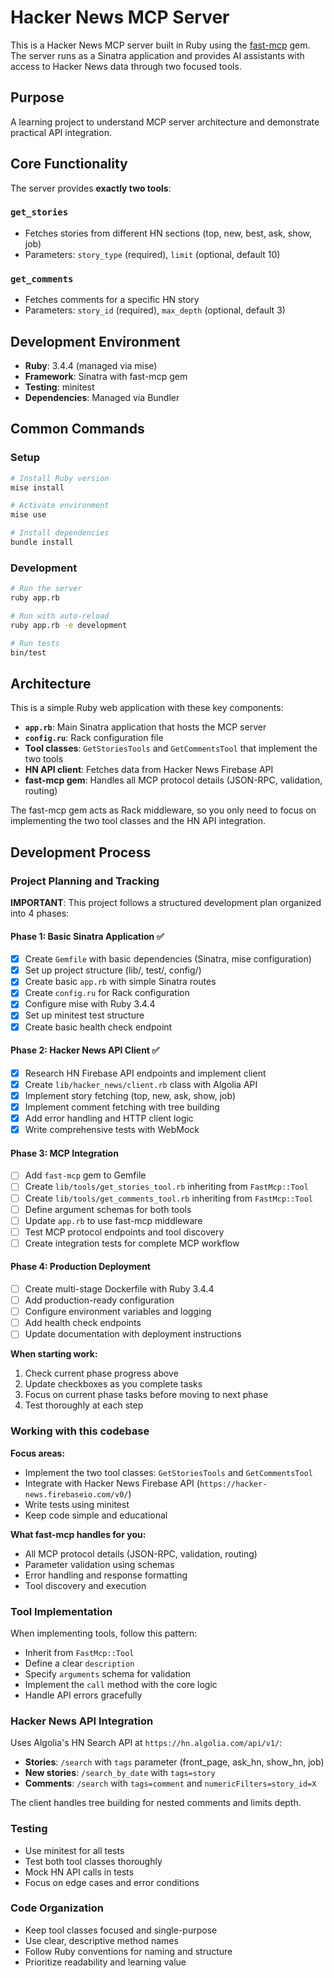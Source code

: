 # Hacker News MCP Server

This is a Hacker News MCP server built in Ruby using the [fast-mcp](https://github.com/yjacquin/fast-mcp) gem. The server runs as a Sinatra application and provides AI assistants with access to Hacker News data through two focused tools.

## Purpose

A learning project to understand MCP server architecture and demonstrate practical API integration.

## Core Functionality

The server provides **exactly two tools**:

### `get_stories`
- Fetches stories from different HN sections (top, new, best, ask, show, job)
- Parameters: `story_type` (required), `limit` (optional, default 10)

### `get_comments`
- Fetches comments for a specific HN story
- Parameters: `story_id` (required), `max_depth` (optional, default 3)

## Development Environment

- **Ruby**: 3.4.4 (managed via mise)
- **Framework**: Sinatra with fast-mcp gem
- **Testing**: minitest
- **Dependencies**: Managed via Bundler

## Common Commands

### Setup
```bash
# Install Ruby version
mise install

# Activate environment
mise use

# Install dependencies
bundle install
```

### Development
```bash
# Run the server
ruby app.rb

# Run with auto-reload
ruby app.rb -e development

# Run tests
bin/test
```

## Architecture

This is a simple Ruby web application with these key components:

- **`app.rb`**: Main Sinatra application that hosts the MCP server
- **`config.ru`**: Rack configuration file
- **Tool classes**: `GetStoriesTools` and `GetCommentsTool` that implement the two tools
- **HN API client**: Fetches data from Hacker News Firebase API
- **fast-mcp gem**: Handles all MCP protocol details (JSON-RPC, validation, routing)

The fast-mcp gem acts as Rack middleware, so you only need to focus on implementing the two tool classes and the HN API integration.

## Development Process

### Project Planning and Tracking

**IMPORTANT**: This project follows a structured development plan organized into 4 phases:

#### Phase 1: Basic Sinatra Application ✅
- [x] Create `Gemfile` with basic dependencies (Sinatra, mise configuration)
- [x] Set up project structure (lib/, test/, config/)
- [x] Create basic `app.rb` with simple Sinatra routes
- [x] Create `config.ru` for Rack configuration
- [x] Configure mise with Ruby 3.4.4
- [x] Set up minitest test structure
- [x] Create basic health check endpoint

#### Phase 2: Hacker News API Client ✅
- [x] Research HN Firebase API endpoints and implement client
- [x] Create `lib/hacker_news/client.rb` class with Algolia API
- [x] Implement story fetching (top, new, ask, show, job)
- [x] Implement comment fetching with tree building
- [x] Add error handling and HTTP client logic
- [x] Write comprehensive tests with WebMock

#### Phase 3: MCP Integration
- [ ] Add `fast-mcp` gem to Gemfile
- [ ] Create `lib/tools/get_stories_tool.rb` inheriting from `FastMcp::Tool`
- [ ] Create `lib/tools/get_comments_tool.rb` inheriting from `FastMcp::Tool`
- [ ] Define argument schemas for both tools
- [ ] Update `app.rb` to use fast-mcp middleware
- [ ] Test MCP protocol endpoints and tool discovery
- [ ] Create integration tests for complete MCP workflow

#### Phase 4: Production Deployment
- [ ] Create multi-stage Dockerfile with Ruby 3.4.4
- [ ] Add production-ready configuration
- [ ] Configure environment variables and logging
- [ ] Add health check endpoints
- [ ] Update documentation with deployment instructions

**When starting work:**
1. Check current phase progress above
2. Update checkboxes as you complete tasks
3. Focus on current phase tasks before moving to next phase
4. Test thoroughly at each step

### Working with this codebase

**Focus areas:**
- Implement the two tool classes: `GetStoriesTools` and `GetCommentsTool`
- Integrate with Hacker News Firebase API (`https://hacker-news.firebaseio.com/v0/`)
- Write tests using minitest
- Keep code simple and educational

**What fast-mcp handles for you:**
- All MCP protocol details (JSON-RPC, validation, routing)
- Parameter validation using schemas
- Error handling and response formatting
- Tool discovery and execution

### Tool Implementation

When implementing tools, follow this pattern:
- Inherit from `FastMcp::Tool`
- Define a clear `description`
- Specify `arguments` schema for validation
- Implement the `call` method with the core logic
- Handle API errors gracefully

### Hacker News API Integration

Uses Algolia's HN Search API at `https://hn.algolia.com/api/v1/`:

- **Stories**: `/search` with `tags` parameter (front_page, ask_hn, show_hn, job)
- **New stories**: `/search_by_date` with `tags=story`
- **Comments**: `/search` with `tags=comment` and `numericFilters=story_id=X`

The client handles tree building for nested comments and limits depth.

### Testing

- Use minitest for all tests
- Test both tool classes thoroughly
- Mock HN API calls in tests
- Focus on edge cases and error conditions

### Code Organization

- Keep tool classes focused and single-purpose
- Use clear, descriptive method names
- Follow Ruby conventions for naming and structure
- Prioritize readability and learning value
